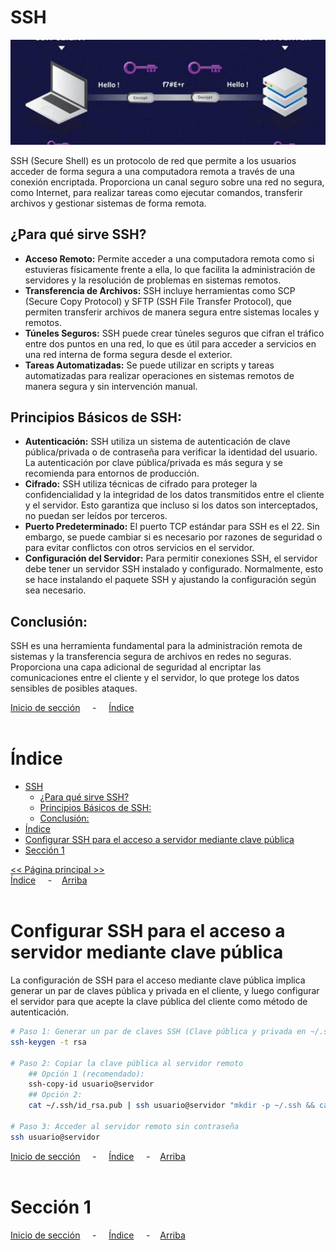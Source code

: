 # SSH

![Header](../../img/ima-ssh-header-01.png)

SSH (Secure Shell) es un protocolo de red que permite a los usuarios acceder de forma segura a una computadora remota a través de una conexión encriptada. Proporciona un canal seguro sobre una red no segura, como Internet, para realizar tareas como ejecutar comandos, transferir archivos y gestionar sistemas de forma remota.

## ¿Para qué sirve SSH?

* **Acceso Remoto:** Permite acceder a una computadora remota como si estuvieras físicamente frente a ella, lo que facilita la administración de servidores y la resolución de problemas en sistemas remotos.
* **Transferencia de Archivos:** SSH incluye herramientas como SCP (Secure Copy Protocol) y SFTP (SSH File Transfer Protocol), que permiten transferir archivos de manera segura entre sistemas locales y remotos.
* **Túneles Seguros:** SSH puede crear túneles seguros que cifran el tráfico entre dos puntos en una red, lo que es útil para acceder a servicios en una red interna de forma segura desde el exterior.
* **Tareas Automatizadas:** Se puede utilizar en scripts y tareas automatizadas para realizar operaciones en sistemas remotos de manera segura y sin intervención manual.

## Principios Básicos de SSH:

* **Autenticación:** SSH utiliza un sistema de autenticación de clave pública/privada o de contraseña para verificar la identidad del usuario. La autenticación por clave pública/privada es más segura y se recomienda para entornos de producción.
* **Cifrado:** SSH utiliza técnicas de cifrado para proteger la confidencialidad y la integridad de los datos transmitidos entre el cliente y el servidor. Esto garantiza que incluso si los datos son interceptados, no puedan ser leídos por terceros.
* **Puerto Predeterminado:** El puerto TCP estándar para SSH es el 22. Sin embargo, se puede cambiar si es necesario por razones de seguridad o para evitar conflictos con otros servicios en el servidor.
* **Configuración del Servidor:** Para permitir conexiones SSH, el servidor debe tener un servidor SSH instalado y configurado. Normalmente, esto se hace instalando el paquete SSH y ajustando la configuración según sea necesario.

## Conclusión:

SSH es una herramienta fundamental para la administración remota de sistemas y la transferencia segura de archivos en redes no seguras. Proporciona una capa adicional de seguridad al encriptar las comunicaciones entre el cliente y el servidor, lo que protege los datos sensibles de posibles ataques.

[Inicio de sección](#ssh) &nbsp; &nbsp; - &nbsp; &nbsp; [Índice](#índice)
<br><br>

# Índice
- [SSH](#ssh)
  - [¿Para qué sirve SSH?](#para-qué-sirve-ssh)
  - [Principios Básicos de SSH:](#principios-básicos-de-ssh)
  - [Conclusión:](#conclusión)
- [Índice](#índice)
- [Configurar SSH para el acceso a servidor mediante clave pública](#configurar-ssh-para-el-acceso-a-servidor-mediante-clave-pública)
- [Sección 1](#sección-1)

[<< Página principal >>](../../README.md)<br>
[Índice](#índice) &nbsp; &nbsp; - &nbsp; &nbsp;[Arriba](#ssh)
<br><br>

# Configurar SSH para el acceso a servidor mediante clave pública

La configuración de SSH para el acceso mediante clave pública implica generar un par de claves pública y privada en el cliente, y luego configurar el servidor para que acepte la clave pública del cliente como método de autenticación. 

```bash
# Paso 1: Generar un par de claves SSH (Clave pública y privada en ~/.ssh/id_rsa y ~/.ssh/id_rsa.pub.)
ssh-keygen -t rsa

# Paso 2: Copiar la clave pública al servidor remoto
    ## Opción 1 (recomendado):
    ssh-copy-id usuario@servidor
    ## Opción 2:
    cat ~/.ssh/id_rsa.pub | ssh usuario@servidor "mkdir -p ~/.ssh && cat >> ~/.ssh/authorized_keys"

# Paso 3: Acceder al servidor remoto sin contraseña
ssh usuario@servidor

```

[Inicio de sección](#configurar-ssh-para-el-acceso-a-servidor-mediante-clave-pública) &nbsp; &nbsp; - &nbsp; &nbsp; [Índice](#índice) &nbsp; &nbsp; - &nbsp; &nbsp;[Arriba](#ssh)
<br><br>

# Sección 1



[Inicio de sección](#sección-1) &nbsp; &nbsp; - &nbsp; &nbsp; [Índice](#índice) &nbsp; &nbsp; - &nbsp; &nbsp;[Arriba](#ssh)
<br><br>